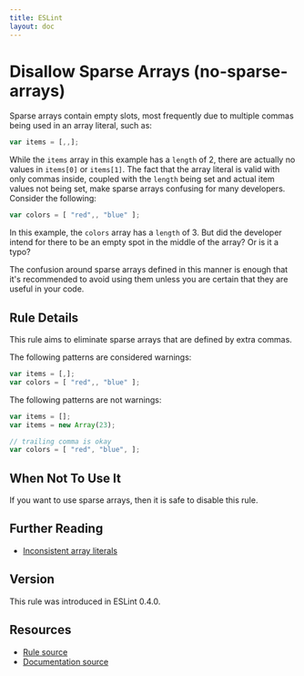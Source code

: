 ```yaml
---
title: ESLint
layout: doc
---
```

<!-- Note: No pull requests accepted for this file. See README.md in the root directory for details. -->
# Disallow Sparse Arrays (no-sparse-arrays)

Sparse arrays contain empty slots, most frequently due to multiple commas being used in an array literal, such as:

```js
var items = [,,];
```

While the `items` array in this example has a `length` of 2, there are actually no values in `items[0]` or `items[1]`. The fact that the array literal is valid with only commas inside, coupled with the `length` being set and actual item values not being set, make sparse arrays confusing for many developers. Consider the following:

```js
var colors = [ "red",, "blue" ];
```

In this example, the `colors` array has a `length` of 3. But did the developer intend for there to be an empty spot in the middle of the array? Or is it a typo?

The confusion around sparse arrays defined in this manner is enough that it's recommended to avoid using them unless you are certain that they are useful in your code.

## Rule Details

This rule aims to eliminate sparse arrays that are defined by extra commas.

The following patterns are considered warnings:

```js
var items = [,];
var colors = [ "red",, "blue" ];
```

The following patterns are not warnings:

```js
var items = [];
var items = new Array(23);

// trailing comma is okay
var colors = [ "red", "blue", ];
```

## When Not To Use It

If you want to use sparse arrays, then it is safe to disable this rule.

## Further Reading

* [Inconsistent array literals](http://www.nczonline.net/blog/2007/09/09/inconsistent-array-literals/)

## Version

This rule was introduced in ESLint 0.4.0.

## Resources

* [Rule source](https://github.com/eslint/eslint/tree/master/lib/rules/no-sparse-arrays.js)
* [Documentation source](https://github.com/eslint/eslint/tree/master/docs/rules/no-sparse-arrays.md)
